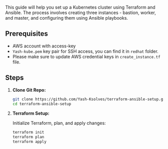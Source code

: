 
This guide will help you set up a Kubernetes cluster using Terraform and Ansible. The process involves creating three instances - bastion, worker, and master, and configuring them using Ansible playbooks.

## Prerequisites

-  AWS account with access-key
- `Yash-kube.pem` key pair for SSH access, you can find it in `redhat` folder.
-  Please make sure to update AWS credential keys in `create_instance.tf` file.

## Steps

1. **Clone Git Repo:**

    ```bash
    git clone https://github.com/Yash-Ksolves/terraform-ansible-setup.git
    cd terraform-ansible-setup
    ```

2. **Terraform Setup:**

    Initialize Terraform, plan, and apply changes:

    ```bash
    terraform init
    terraform plan
    terraform apply
    ```
